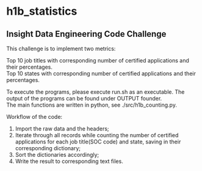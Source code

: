 # h1b_statistics
##  Insight Data Engineering Code Challenge   

This challenge is to implement two metrics:

Top 10 job titles with corresponding number of certified applications and their percentages.    
Top 10 states with corresponding number of certified applications and their percentages.    

To execute the programs, please execute run.sh as an executable. The output of the programs can be found under OUTPUT founder.  
The main functions are written in python, see ./src/h1b_counting.py.    

Workflow of the code:

1. Import the raw data and the headers;        
2. Iterate through all records while counting the number of certified applications for each job title(SOC code) and state, saving in their corresponding dictionary;        
3. Sort the dictionaries accordingly;      
4. Write the result to corresponding text files.    

